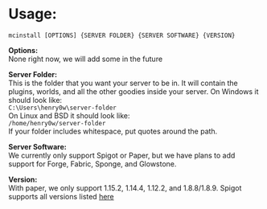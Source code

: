 # Usage:
`mcinstall [OPTIONS] {SERVER FOLDER} {SERVER SOFTWARE} {VERSION}`  

**Options:**  
None right now, we will add some in the future  

**Server Folder:**  
This is the folder that you want your server to be in. It will contain the plugins, worlds, and all the other goodies inside your server. On Windows it should look like:  
`C:\Users\henry0w\server-folder`  
On Linux and BSD it should look like:  
`/home/henry0w/server-folder`  
If your folder includes whitespace, put quotes around the path.  

**Server Software:**  
We currently only support Spigot or Paper, but we have plans to add support for Forge, Fabric, Sponge, and Glowstone.  

**Version:**  
With paper, we only support 1.15.2, 1.14.4, 1.12.2, and 1.8.8/1.8.9. Spigot supports all versions listed [here](https://www.spigotmc.org/wiki/buildtools/)
 
